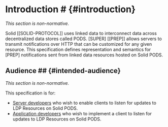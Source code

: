 # Introduction # {#introduction}

*This section is non-normative.*

Solid [[SOLID-PROTOCOL]] uses linked data to interconnect data across decentralized data stores called PODS. [SUPER] [[PREP]] allows servers to transmit notifications over HTTP that can be customized for any given resource. This specification defines representation and semantics for [PREP] notifications sent from linked data resources hosted on Solid PODS.

## Audience ## {#intended-audience}

*This section is non-normative.*

This specification is for:

+ [Server developers](http://data.europa.eu/esco/occupation/a7c1d23d-aeca-4bee-9a08-5993ed98b135) who wish to enable clients to listen for updates to LDP Resources on Solid PODS.
+ [Application developers](http://data.europa.eu/esco/occupation/c40a2919-48a9-40ea-b506-1f34f693496d) who wish to implement a client to listen for updates to LDP Resources on Solid PODS.

